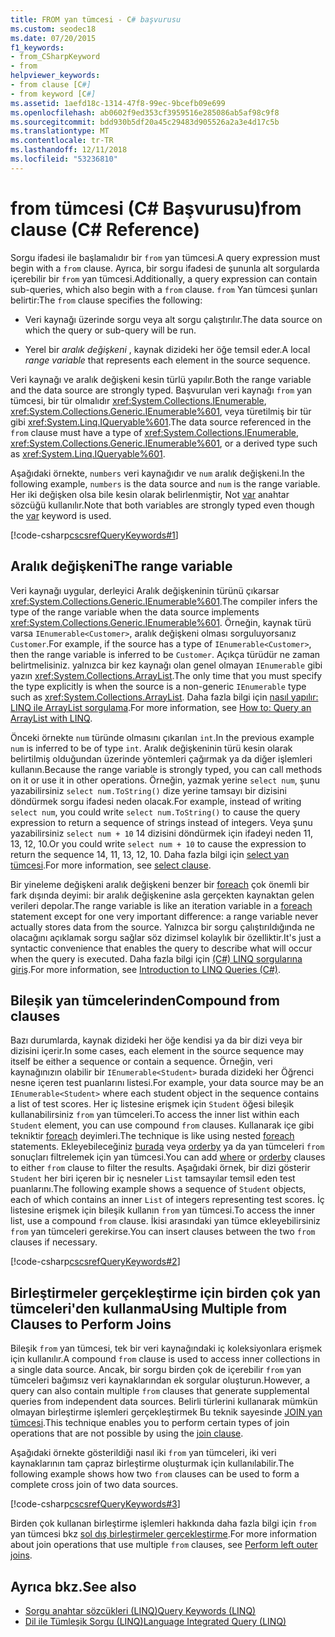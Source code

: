 ```yaml
---
title: FROM yan tümcesi - C# başvurusu
ms.custom: seodec18
ms.date: 07/20/2015
f1_keywords:
- from_CSharpKeyword
- from
helpviewer_keywords:
- from clause [C#]
- from keyword [C#]
ms.assetid: 1aefd18c-1314-47f8-99ec-9bcefb09e699
ms.openlocfilehash: ab0602f9ed353cf3959516e285086ab5af98c9f8
ms.sourcegitcommit: bdd930b5df20a45c29483d905526a2a3e4d17c5b
ms.translationtype: MT
ms.contentlocale: tr-TR
ms.lasthandoff: 12/11/2018
ms.locfileid: "53236810"
---
```

# <a name="from-clause-c-reference"></a><span data-ttu-id="a75e7-102">from tümcesi (C# Başvurusu)</span><span class="sxs-lookup"><span data-stu-id="a75e7-102">from clause (C# Reference)</span></span>

<span data-ttu-id="a75e7-103">Sorgu ifadesi ile başlamalıdır bir `from` yan tümcesi.</span><span class="sxs-lookup"><span data-stu-id="a75e7-103">A query expression must begin with a `from` clause.</span></span> <span data-ttu-id="a75e7-104">Ayrıca, bir sorgu ifadesi de şununla alt sorgularda içerebilir bir `from` yan tümcesi.</span><span class="sxs-lookup"><span data-stu-id="a75e7-104">Additionally, a query expression can contain sub-queries, which also begin with a `from` clause.</span></span> <span data-ttu-id="a75e7-105">`from` Yan tümcesi şunları belirtir:</span><span class="sxs-lookup"><span data-stu-id="a75e7-105">The `from` clause specifies the following:</span></span>

- <span data-ttu-id="a75e7-106">Veri kaynağı üzerinde sorgu veya alt sorgu çalıştırılır.</span><span class="sxs-lookup"><span data-stu-id="a75e7-106">The data source on which the query or sub-query will be run.</span></span>

- <span data-ttu-id="a75e7-107">Yerel bir *aralık değişkeni* , kaynak dizideki her öğe temsil eder.</span><span class="sxs-lookup"><span data-stu-id="a75e7-107">A local *range variable* that represents each element in the source sequence.</span></span>

<span data-ttu-id="a75e7-108">Veri kaynağı ve aralık değişkeni kesin türlü yapılır.</span><span class="sxs-lookup"><span data-stu-id="a75e7-108">Both the range variable and the data source are strongly typed.</span></span> <span data-ttu-id="a75e7-109">Başvurulan veri kaynağı `from` yan tümcesi, bir tür olmalıdır <xref:System.Collections.IEnumerable>, <xref:System.Collections.Generic.IEnumerable%601>, veya türetilmiş bir tür gibi <xref:System.Linq.IQueryable%601>.</span><span class="sxs-lookup"><span data-stu-id="a75e7-109">The data source referenced in the `from` clause must have a type of <xref:System.Collections.IEnumerable>, <xref:System.Collections.Generic.IEnumerable%601>, or a derived type such as <xref:System.Linq.IQueryable%601>.</span></span>

<span data-ttu-id="a75e7-110">Aşağıdaki örnekte, `numbers` veri kaynağıdır ve `num` aralık değişkeni.</span><span class="sxs-lookup"><span data-stu-id="a75e7-110">In the following example, `numbers` is the data source and `num` is the range variable.</span></span> <span data-ttu-id="a75e7-111">Her iki değişken olsa bile kesin olarak belirlenmiştir, Not [var](var.md) anahtar sözcüğü kullanılır.</span><span class="sxs-lookup"><span data-stu-id="a75e7-111">Note that both variables are strongly typed even though the [var](var.md) keyword is used.</span></span>

[!code-csharp[cscsrefQueryKeywords#1](~/samples/snippets/csharp/VS_Snippets_VBCSharp/CsCsrefQueryKeywords/CS/From.cs#1)]

## <a name="the-range-variable"></a><span data-ttu-id="a75e7-112">Aralık değişkeni</span><span class="sxs-lookup"><span data-stu-id="a75e7-112">The range variable</span></span>

<span data-ttu-id="a75e7-113">Veri kaynağı uygular, derleyici Aralık değişkeninin türünü çıkarsar <xref:System.Collections.Generic.IEnumerable%601>.</span><span class="sxs-lookup"><span data-stu-id="a75e7-113">The compiler infers the type of the range variable when the data source implements <xref:System.Collections.Generic.IEnumerable%601>.</span></span> <span data-ttu-id="a75e7-114">Örneğin, kaynak türü varsa `IEnumerable<Customer>`, aralık değişkeni olması sorguluyorsanız `Customer`.</span><span class="sxs-lookup"><span data-stu-id="a75e7-114">For example, if the source has a type of `IEnumerable<Customer>`, then the range variable is inferred to be `Customer`.</span></span> <span data-ttu-id="a75e7-115">Açıkça türüdür ne zaman belirtmelisiniz. yalnızca bir kez kaynağı olan genel olmayan `IEnumerable` gibi yazın <xref:System.Collections.ArrayList>.</span><span class="sxs-lookup"><span data-stu-id="a75e7-115">The only time that you must specify the type explicitly is when the source is a non-generic `IEnumerable` type such as <xref:System.Collections.ArrayList>.</span></span> <span data-ttu-id="a75e7-116">Daha fazla bilgi için [nasıl yapılır: LINQ ile ArrayList sorgulama](../../programming-guide/concepts/linq/how-to-query-an-arraylist-with-linq.md).</span><span class="sxs-lookup"><span data-stu-id="a75e7-116">For more information, see [How to: Query an ArrayList with LINQ](../../programming-guide/concepts/linq/how-to-query-an-arraylist-with-linq.md).</span></span>

<span data-ttu-id="a75e7-117">Önceki örnekte `num` türünde olmasını çıkarılan `int`.</span><span class="sxs-lookup"><span data-stu-id="a75e7-117">In the previous example `num` is inferred to be of type `int`.</span></span> <span data-ttu-id="a75e7-118">Aralık değişkeninin türü kesin olarak belirtilmiş olduğundan üzerinde yöntemleri çağırmak ya da diğer işlemleri kullanın.</span><span class="sxs-lookup"><span data-stu-id="a75e7-118">Because the range variable is strongly typed, you can call methods on it or use it in other operations.</span></span> <span data-ttu-id="a75e7-119">Örneğin, yazmak yerine `select num`, şunu yazabilirsiniz `select num.ToString()` dize yerine tamsayı bir dizisini döndürmek sorgu ifadesi neden olacak.</span><span class="sxs-lookup"><span data-stu-id="a75e7-119">For example, instead of writing `select num`, you could write `select num.ToString()` to cause the query expression to return a sequence of strings instead of integers.</span></span> <span data-ttu-id="a75e7-120">Veya şunu yazabilirsiniz `select num + 10` 14 dizisini döndürmek için ifadeyi neden 11, 13, 12, 10.</span><span class="sxs-lookup"><span data-stu-id="a75e7-120">Or you could write `select num + 10` to cause the expression to return the sequence 14, 11, 13, 12, 10.</span></span> <span data-ttu-id="a75e7-121">Daha fazla bilgi için [select yan tümcesi](select-clause.md).</span><span class="sxs-lookup"><span data-stu-id="a75e7-121">For more information, see [select clause](select-clause.md).</span></span>

<span data-ttu-id="a75e7-122">Bir yineleme değişkeni aralık değişkeni benzer bir [foreach](foreach-in.md) çok önemli bir fark dışında deyimi: bir aralık değişkenine asla gerçekten kaynaktan gelen verileri depolar.</span><span class="sxs-lookup"><span data-stu-id="a75e7-122">The range variable is like an iteration variable in a [foreach](foreach-in.md) statement except for one very important difference: a range variable never actually stores data from the source.</span></span> <span data-ttu-id="a75e7-123">Yalnızca bir sorgu çalıştırıldığında ne olacağını açıklamak sorgu sağlar söz dizimsel kolaylık bir özelliktir.</span><span class="sxs-lookup"><span data-stu-id="a75e7-123">It's just a syntactic convenience that enables the query to describe what will occur when the query is executed.</span></span> <span data-ttu-id="a75e7-124">Daha fazla bilgi için [(C#) LINQ sorgularına giriş](../../programming-guide/concepts/linq/introduction-to-linq-queries.md).</span><span class="sxs-lookup"><span data-stu-id="a75e7-124">For more information, see [Introduction to LINQ Queries (C#)](../../programming-guide/concepts/linq/introduction-to-linq-queries.md).</span></span>

## <a name="compound-from-clauses"></a><span data-ttu-id="a75e7-125">Bileşik yan tümcelerinden</span><span class="sxs-lookup"><span data-stu-id="a75e7-125">Compound from clauses</span></span>

<span data-ttu-id="a75e7-126">Bazı durumlarda, kaynak dizideki her öğe kendisi ya da bir dizi veya bir dizisini içerir.</span><span class="sxs-lookup"><span data-stu-id="a75e7-126">In some cases, each element in the source sequence may itself be either a sequence or contain a sequence.</span></span> <span data-ttu-id="a75e7-127">Örneğin, veri kaynağınızın olabilir bir `IEnumerable<Student>` burada dizideki her Öğrenci nesne içeren test puanlarını listesi.</span><span class="sxs-lookup"><span data-stu-id="a75e7-127">For example, your data source may be an `IEnumerable<Student>` where each student object in the sequence contains a list of test scores.</span></span> <span data-ttu-id="a75e7-128">Her iç listesine erişmek için `Student` öğesi bileşik kullanabilirsiniz `from` yan tümceleri.</span><span class="sxs-lookup"><span data-stu-id="a75e7-128">To access the inner list within each `Student` element, you can use compound `from` clauses.</span></span> <span data-ttu-id="a75e7-129">Kullanarak içe gibi tekniktir [foreach](foreach-in.md) deyimleri.</span><span class="sxs-lookup"><span data-stu-id="a75e7-129">The technique is like using nested [foreach](foreach-in.md) statements.</span></span> <span data-ttu-id="a75e7-130">Ekleyebileceğiniz [burada](partial-method.md) veya [orderby](orderby-clause.md) ya da yan tümceleri `from` sonuçları filtrelemek için yan tümcesi.</span><span class="sxs-lookup"><span data-stu-id="a75e7-130">You can add [where](partial-method.md) or [orderby](orderby-clause.md) clauses to either `from` clause to filter the results.</span></span> <span data-ttu-id="a75e7-131">Aşağıdaki örnek, bir dizi gösterir `Student` her biri içeren bir iç nesneler `List` tamsayılar temsil eden test puanlarını.</span><span class="sxs-lookup"><span data-stu-id="a75e7-131">The following example shows a sequence of `Student` objects, each of which contains an inner `List` of integers representing test scores.</span></span> <span data-ttu-id="a75e7-132">İç listesine erişmek için bileşik kullanın `from` yan tümcesi.</span><span class="sxs-lookup"><span data-stu-id="a75e7-132">To access the inner list, use a compound `from` clause.</span></span> <span data-ttu-id="a75e7-133">İkisi arasındaki yan tümce ekleyebilirsiniz `from` yan tümceleri gerekirse.</span><span class="sxs-lookup"><span data-stu-id="a75e7-133">You can insert clauses between the two `from` clauses if necessary.</span></span>

[!code-csharp[cscsrefQueryKeywords#2](~/samples/snippets/csharp/VS_Snippets_VBCSharp/CsCsrefQueryKeywords/CS/From.cs#2)]

## <a name="using-multiple-from-clauses-to-perform-joins"></a><span data-ttu-id="a75e7-134">Birleştirmeler gerçekleştirme için birden çok yan tümceleri'den kullanma</span><span class="sxs-lookup"><span data-stu-id="a75e7-134">Using Multiple from Clauses to Perform Joins</span></span>

<span data-ttu-id="a75e7-135">Bileşik `from` yan tümcesi, tek bir veri kaynağındaki iç koleksiyonlara erişmek için kullanılır.</span><span class="sxs-lookup"><span data-stu-id="a75e7-135">A compound `from` clause is used to access inner collections in a single data source.</span></span> <span data-ttu-id="a75e7-136">Ancak, bir sorgu birden çok de içerebilir `from` yan tümceleri bağımsız veri kaynaklarından ek sorgular oluşturun.</span><span class="sxs-lookup"><span data-stu-id="a75e7-136">However, a query can also contain multiple `from` clauses that generate supplemental queries from independent data sources.</span></span> <span data-ttu-id="a75e7-137">Belirli türlerini kullanarak mümkün olmayan birleştirme işlemleri gerçekleştirmek Bu teknik sayesinde [JOIN yan tümcesi](join-clause.md).</span><span class="sxs-lookup"><span data-stu-id="a75e7-137">This technique enables you to perform certain types of join operations that are not possible by using the [join clause](join-clause.md).</span></span>

<span data-ttu-id="a75e7-138">Aşağıdaki örnekte gösterildiği nasıl iki `from` yan tümceleri, iki veri kaynaklarının tam çapraz birleştirme oluşturmak için kullanılabilir.</span><span class="sxs-lookup"><span data-stu-id="a75e7-138">The following example shows how two `from` clauses can be used to form a complete cross join of two data sources.</span></span>

[!code-csharp[cscsrefQueryKeywords#3](~/samples/snippets/csharp/VS_Snippets_VBCSharp/CsCsrefQueryKeywords/CS/From.cs#3)]

<span data-ttu-id="a75e7-139">Birden çok kullanan birleştirme işlemleri hakkında daha fazla bilgi için `from` yan tümcesi bkz [sol dış birleştirmeler gerçekleştirme](../../linq/perform-left-outer-joins.md).</span><span class="sxs-lookup"><span data-stu-id="a75e7-139">For more information about join operations that use multiple `from` clauses, see [Perform left outer joins](../../linq/perform-left-outer-joins.md).</span></span>

## <a name="see-also"></a><span data-ttu-id="a75e7-140">Ayrıca bkz.</span><span class="sxs-lookup"><span data-stu-id="a75e7-140">See also</span></span>

- [<span data-ttu-id="a75e7-141">Sorgu anahtar sözcükleri (LINQ)</span><span class="sxs-lookup"><span data-stu-id="a75e7-141">Query Keywords (LINQ)</span></span>](query-keywords.md)  
- [<span data-ttu-id="a75e7-142">Dil ile Tümleşik Sorgu (LINQ)</span><span class="sxs-lookup"><span data-stu-id="a75e7-142">Language Integrated Query (LINQ)</span></span>](../../linq/index.md)  

